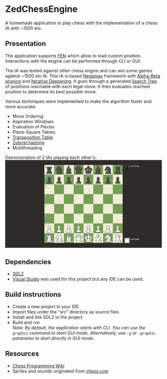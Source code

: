 # ZedChessEngine

A homemade application to play chess with the implementation of a chess IA with ~1500 elo.

## Presentation

The application supports [FEN](https://en.wikipedia.org/wiki/Forsyth%E2%80%93Edwards_Notation) which allow to load custom position. Interactions with the engine can be performed through CLI or GUI.

The IA was tested against other chess engine and can win some games against ~1500 elo IA.
This IA is based [Negamax](https://en.wikipedia.org/wiki/Negamax) framework with [Alpha-Beta pruning](https://en.wikipedia.org/wiki/Alpha%E2%80%93beta_pruning) and [Iterative Deepening](https://en.wikipedia.org/wiki/Iterative_deepening_depth-first_search).
It goes through a generated [Search Tree](https://en.wikipedia.org/wiki/Search_tree) of positions reachable with each legal move.
It then evaluates reached position to determine its best possible move.

Various techniques were implemented to make the algorithm faster and more accurate: 
- Move Ordering
- Aspiration Windows
- Evaluation of Pieces
- Piece-Square Tables
- [Transposition Table](https://en.wikipedia.org/wiki/Transposition_table)
- [Zobrist hashing](https://en.wikipedia.org/wiki/Zobrist_hashing)
- Multithreading

Demonstration of 2 IAs playing each other's:
![](docs/demo.gif)

## Dependencies
- [SDL2](https://www.libsdl.org/)
- [Visual Studio](https://visualstudio.microsoft.com/fr/) was used for this project but any IDE can be used.

## Build instructions

- Create a new project in your IDE
- Import files under the "src" directory as source files
- Install and link SDL2 to the project
- Build and run  
_Note: By default, the application starts with CLI. You can use the `graphic` command to start GUI mode. Alternatively, use `-g` or `-graphic` parameter to start directly in GUI mode._

## Resources 

- [Chess Programming Wiki](https://www.chessprogramming.org/Main_Page)
- Sprites and sounds originated from [chess.com](https://www.chess.com/)
